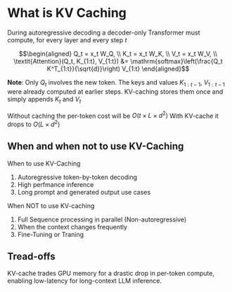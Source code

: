 # What is KV Caching
During autoregressive decoding a decoder-only Transformer must compute, for every layer and every step $t$ 

```math
\begin{aligned}
Q_t = x_t W_Q, \\
K_t = x_t W_K, \\
V_t = x_t W_V, \\
\textit{Attention}(Q_t, K_{1:t}, V_{1:t}) &= \mathrm{softmax}\left(\frac{Q_t K^T_{1:t}}{\sqrt{d}}\right) V_{1:t}
\end{aligned}
```

**Note**: Only $Q_t$ involves the new token. The keys and values $K_{1:t-1}$, $V_{1:t-1}$ were already computed at earlier steps. KV-caching stores them once and simply appends $K_t$ and $V_t$

Without caching the per-token cost will be $O(t\times L \times d^2)$
With KV-cache it drops to $O(L \times d^2)$

## When and when not to use KV-Caching
When to use KV-Caching
1. Autoregressive token-by-token decoding
2. High perfmance inference
3. Long prompt and generated output use cases

When NOT to use KV-caching
1. Full Sequence processing in parallel (Non-autoregressive)
2. When the context changes frequently
3. Fine-Tuning or Traning 

## Tread-offs
KV-cache trades GPU memory for a drastic drop in per-token compute, enabling low-latency
for long-context LLM inference.





